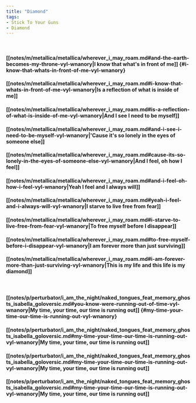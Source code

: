 ```yaml
---
title: "Diamond"
tags:
- Stick To Your Guns
- Diamond
---
```

&nbsp;
#### [[notes/m/metallica/metallica/wherever_i_may_roam.md#and-the-earth-becomes-my-throne-vyl-wnanory|I know that what's in front of me]] {#i-know-that-whats-in-front-of-me-vyl-wnanory}
#### [[notes/m/metallica/metallica/wherever_i_may_roam.md#i-know-that-whats-in-front-of-me-vyl-wnanory|Is a reflection of what is inside of me]]
#### [[notes/m/metallica/metallica/wherever_i_may_roam.md#is-a-reflection-of-what-is-inside-of-me-vyl-wnanory|And I see I need to be myself]]
#### [[notes/m/metallica/metallica/wherever_i_may_roam.md#and-i-see-i-need-to-be-myself-vyl-wnanory|'Cause it's so lonely in the eyes of someone else]]
#### [[notes/m/metallica/metallica/wherever_i_may_roam.md#cause-its-so-lonely-in-the-eyes-of-someone-else-vyl-wnanory|And I feel, oh how I feel]]
#### [[notes/m/metallica/metallica/wherever_i_may_roam.md#and-i-feel-oh-how-i-feel-vyl-wnanory|Yeah I feel and I always will]]
#### [[notes/m/metallica/metallica/wherever_i_may_roam.md#yeah-i-feel-and-i-always-will-vyl-wnanory|I starve to live free from fear]]
#### [[notes/m/metallica/metallica/wherever_i_may_roam.md#i-starve-to-live-free-from-fear-vyl-wnanory|To free myself before I disappear]]
#### [[notes/m/metallica/metallica/wherever_i_may_roam.md#to-free-myself-before-i-disappear-vyl-wnanory|I am forever more than just surviving]]
#### [[notes/m/metallica/metallica/wherever_i_may_roam.md#i-am-forever-more-than-just-surviving-vyl-wnanory|This is my life and this life is my diamond]]
&nbsp;
#### [[notes/p/perturbator/i_am_the_night/naked_tongues_feat_memory_ghosts_isabella_goloversic.md#you-know-were-running-out-of-time-vyl-wnanory|My time, your time, our time is running out]] {#my-time-your-time-our-time-is-running-out-vyl-wnanory}
#### [[notes/p/perturbator/i_am_the_night/naked_tongues_feat_memory_ghosts_isabella_goloversic.md#my-time-your-time-our-time-is-running-out-vyl-wnanory|My time, your time, our time is running out]]
#### [[notes/p/perturbator/i_am_the_night/naked_tongues_feat_memory_ghosts_isabella_goloversic.md#my-time-your-time-our-time-is-running-out-vyl-wnanory|My time, your time, our time is running out]]
#### [[notes/p/perturbator/i_am_the_night/naked_tongues_feat_memory_ghosts_isabella_goloversic.md#my-time-your-time-our-time-is-running-out-vyl-wnanory|My time, your time, our time is running out]]
